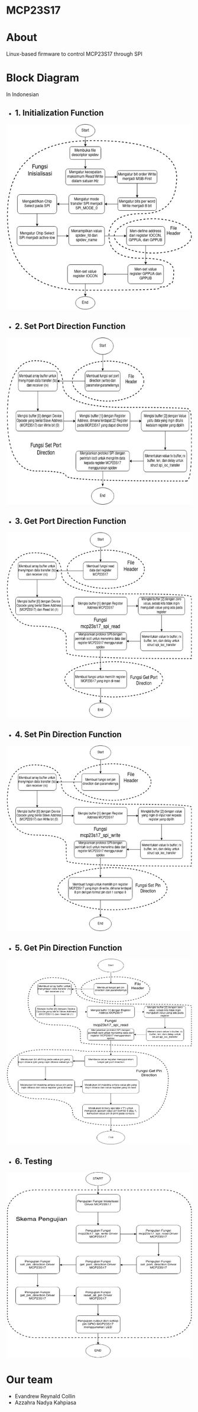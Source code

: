 # MCP23S17

# About
Linux-based firmware to control MCP23S17 through SPI 

# Block Diagram 
In Indonesian
- ## 1. Initialization Function
<p align="center"> <img src="assets/initdiagram (1).jpg" width="500" height="500"></p>

- ## 2. Set Port Direction Function
<p align="center"> <img src="assets/setportdirection (1).jpg" width="500" height="450"></p>

- ## 3. Get Port Direction Function
<p align="center"> <img src="assets/getportdirection (1).jpg" width="500" height="500"></p>

- ## 4. Set Pin Direction Function
<p align="center"> <img src="assets/setpindirection (1).jpg" width="500" height="500"></p>

- ## 5. Get Pin Direction Function
<p align="center"> <img src="assets/getpindirection (1).jpg" width="500" height="500"></p>

- ## 6. Testing
<p align="center"> <img src="assets/testing (1).jpg" width="500" height="500"></p>

# Our team
- Evandrew Reynald Collin
- Azzahra Nadya Kahpiasa
